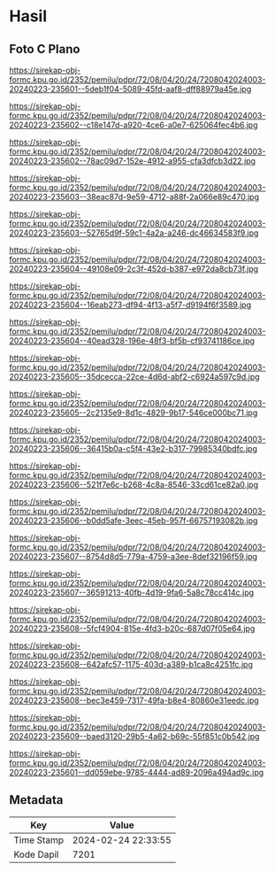 # Hasil

## Foto C Plano

https://sirekap-obj-formc.kpu.go.id/2352/pemilu/pdpr/72/08/04/20/24/7208042024003-20240223-235601--5deb1f04-5089-45fd-aaf8-dff88979a45e.jpg

https://sirekap-obj-formc.kpu.go.id/2352/pemilu/pdpr/72/08/04/20/24/7208042024003-20240223-235602--c18e147d-a920-4ce6-a0e7-625064fec4b6.jpg

https://sirekap-obj-formc.kpu.go.id/2352/pemilu/pdpr/72/08/04/20/24/7208042024003-20240223-235602--78ac09d7-152e-4912-a955-cfa3dfcb3d22.jpg

https://sirekap-obj-formc.kpu.go.id/2352/pemilu/pdpr/72/08/04/20/24/7208042024003-20240223-235603--38eac87d-9e59-4712-a88f-2a066e89c470.jpg

https://sirekap-obj-formc.kpu.go.id/2352/pemilu/pdpr/72/08/04/20/24/7208042024003-20240223-235603--52765d9f-59c1-4a2a-a246-dc46634583f9.jpg

https://sirekap-obj-formc.kpu.go.id/2352/pemilu/pdpr/72/08/04/20/24/7208042024003-20240223-235604--49108e09-2c3f-452d-b387-e972da8cb73f.jpg

https://sirekap-obj-formc.kpu.go.id/2352/pemilu/pdpr/72/08/04/20/24/7208042024003-20240223-235604--16eab273-df94-4f13-a5f7-d9194f6f3589.jpg

https://sirekap-obj-formc.kpu.go.id/2352/pemilu/pdpr/72/08/04/20/24/7208042024003-20240223-235604--40ead328-196e-48f3-bf5b-cf93741186ce.jpg

https://sirekap-obj-formc.kpu.go.id/2352/pemilu/pdpr/72/08/04/20/24/7208042024003-20240223-235605--35dcecca-22ce-4d6d-abf2-c6924a597c9d.jpg

https://sirekap-obj-formc.kpu.go.id/2352/pemilu/pdpr/72/08/04/20/24/7208042024003-20240223-235605--2c2135e9-8d1c-4829-9b17-546ce000bc71.jpg

https://sirekap-obj-formc.kpu.go.id/2352/pemilu/pdpr/72/08/04/20/24/7208042024003-20240223-235606--36415b0a-c5f4-43e2-b317-79985340bdfc.jpg

https://sirekap-obj-formc.kpu.go.id/2352/pemilu/pdpr/72/08/04/20/24/7208042024003-20240223-235606--521f7e6c-b268-4c8a-8546-33cd61ce82a0.jpg

https://sirekap-obj-formc.kpu.go.id/2352/pemilu/pdpr/72/08/04/20/24/7208042024003-20240223-235606--b0dd5afe-3eec-45eb-957f-66757193082b.jpg

https://sirekap-obj-formc.kpu.go.id/2352/pemilu/pdpr/72/08/04/20/24/7208042024003-20240223-235607--8754d8d5-779a-4759-a3ee-8def32196f59.jpg

https://sirekap-obj-formc.kpu.go.id/2352/pemilu/pdpr/72/08/04/20/24/7208042024003-20240223-235607--36591213-40fb-4d19-9fa6-5a8c78cc414c.jpg

https://sirekap-obj-formc.kpu.go.id/2352/pemilu/pdpr/72/08/04/20/24/7208042024003-20240223-235608--5fcf4904-815e-4fd3-b20c-687d07f05e64.jpg

https://sirekap-obj-formc.kpu.go.id/2352/pemilu/pdpr/72/08/04/20/24/7208042024003-20240223-235608--642afc57-1175-403d-a389-b1ca8c4251fc.jpg

https://sirekap-obj-formc.kpu.go.id/2352/pemilu/pdpr/72/08/04/20/24/7208042024003-20240223-235608--bec3e459-7317-49fa-b8e4-80860e31eedc.jpg

https://sirekap-obj-formc.kpu.go.id/2352/pemilu/pdpr/72/08/04/20/24/7208042024003-20240223-235609--baed3120-29b5-4a62-b69c-55f851c0b542.jpg

https://sirekap-obj-formc.kpu.go.id/2352/pemilu/pdpr/72/08/04/20/24/7208042024003-20240223-235601--dd059ebe-9785-4444-ad89-2096a494ad9c.jpg


## Metadata

| Key        | Value               |
| ---------- | ------------------- |
| Time Stamp | 2024-02-24 22:33:55 |
| Kode Dapil | 7201                |



